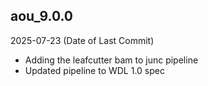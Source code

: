## aou_9.0.0
2025-07-23 (Date of Last Commit)
* Adding the leafcutter bam to junc pipeline
* Updated pipeline to WDL 1.0 spec